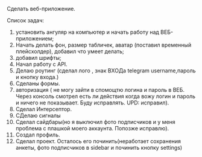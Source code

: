 Сделать веб-приложение.


Список задач:
1) установить ангуляр на компьютер и начать работу над ВЕБ-приложением;
2) Начать делать фон, размер табличек, аватар (поставил временный плейсхолдер), добавил что умеет делать;
3) добавил шрифты;
4) Начал работу с API.
5) Делаю роутинг (сделал лого , знак ВХОДа telegram username,пароль и кнопку входа.)
6) Сделаны формы.
7) авторизация ( не могу зайти в спомощтю логина и пароль в ВЕБ. Через консоль смотрел есть ли действия когда вожу логин и пароль и ничего не показывает. Буду исправлять. UPD: исправил).
8) Сделал Интерсептор.
9) СДелаю сигналы
10) Сделал сайдбары(но я выключил фото подписчиков и у меня проблема с плашкой моего аккаунта. Попозже исправлю).
11) Создал профиль.
12) Сделал проект. Осталось его починить(неработает сохранения анкеты, фото подписчиков в sidebar и починить кнопку settings)